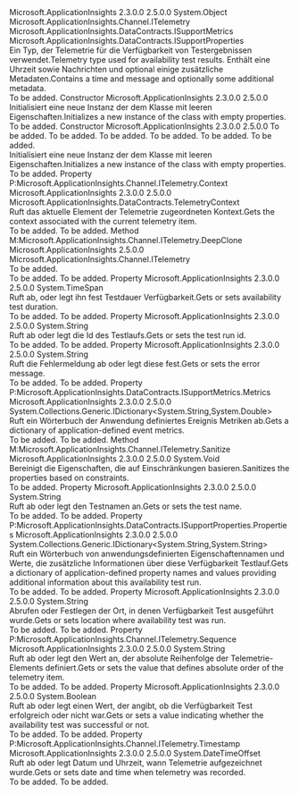 <Type Name="AvailabilityTelemetry" FullName="Microsoft.ApplicationInsights.DataContracts.AvailabilityTelemetry">
  <TypeSignature Language="C#" Value="public sealed class AvailabilityTelemetry : Microsoft.ApplicationInsights.Channel.ITelemetry, Microsoft.ApplicationInsights.DataContracts.ISupportMetrics, Microsoft.ApplicationInsights.DataContracts.ISupportProperties" />
  <TypeSignature Language="ILAsm" Value=".class public auto ansi sealed beforefieldinit AvailabilityTelemetry extends System.Object implements class Microsoft.ApplicationInsights.Channel.ITelemetry, class Microsoft.ApplicationInsights.DataContracts.ISupportMetrics, class Microsoft.ApplicationInsights.DataContracts.ISupportProperties" />
  <TypeSignature Language="DocId" Value="T:Microsoft.ApplicationInsights.DataContracts.AvailabilityTelemetry" />
  <TypeSignature Language="VB.NET" Value="Public NotInheritable Class AvailabilityTelemetry&#xA;Implements ISupportMetrics, ISupportProperties, ITelemetry" />
  <TypeSignature Language="F#" Value="type AvailabilityTelemetry = class&#xA;    interface ITelemetry&#xA;    interface ISupportProperties&#xA;    interface ISupportMetrics" />
  <AssemblyInfo>
    <AssemblyName>Microsoft.ApplicationInsights</AssemblyName>
    <AssemblyVersion>2.3.0.0</AssemblyVersion>
    <AssemblyVersion>2.5.0.0</AssemblyVersion>
  </AssemblyInfo>
  <Base>
    <BaseTypeName>System.Object</BaseTypeName>
  </Base>
  <Interfaces>
    <Interface>
      <InterfaceName>Microsoft.ApplicationInsights.Channel.ITelemetry</InterfaceName>
    </Interface>
    <Interface>
      <InterfaceName>Microsoft.ApplicationInsights.DataContracts.ISupportMetrics</InterfaceName>
    </Interface>
    <Interface>
      <InterfaceName>Microsoft.ApplicationInsights.DataContracts.ISupportProperties</InterfaceName>
    </Interface>
  </Interfaces>
  <Docs>
    <summary>
            <span data-ttu-id="aad8f-101">Ein Typ, der Telemetrie für die Verfügbarkeit von Testergebnissen verwendet.</span><span class="sxs-lookup"><span data-stu-id="aad8f-101">Telemetry type used for availability test results.</span></span>
            <span data-ttu-id="aad8f-102">Enthält eine Uhrzeit sowie Nachrichten und optional einige zusätzliche Metadaten.</span><span class="sxs-lookup"><span data-stu-id="aad8f-102">Contains a time and message and optionally some additional metadata.</span></span>
            </summary>
    <remarks>To be added.</remarks>
  </Docs>
  <Members>
    <Member MemberName=".ctor">
      <MemberSignature Language="C#" Value="public AvailabilityTelemetry ();" />
      <MemberSignature Language="ILAsm" Value=".method public hidebysig specialname rtspecialname instance void .ctor() cil managed" />
      <MemberSignature Language="DocId" Value="M:Microsoft.ApplicationInsights.DataContracts.AvailabilityTelemetry.#ctor" />
      <MemberSignature Language="VB.NET" Value="Public Sub New ()" />
      <MemberType>Constructor</MemberType>
      <AssemblyInfo>
        <AssemblyName>Microsoft.ApplicationInsights</AssemblyName>
        <AssemblyVersion>2.3.0.0</AssemblyVersion>
        <AssemblyVersion>2.5.0.0</AssemblyVersion>
      </AssemblyInfo>
      <Parameters />
      <Docs>
        <summary>
            <span data-ttu-id="aad8f-103">Initialisiert eine neue Instanz der dem <see cref="T:Microsoft.ApplicationInsights.DataContracts.AvailabilityTelemetry" /> Klasse mit leeren Eigenschaften.</span><span class="sxs-lookup"><span data-stu-id="aad8f-103">Initializes a new instance of the <see cref="T:Microsoft.ApplicationInsights.DataContracts.AvailabilityTelemetry" /> class with empty properties.</span></span>
            </summary>
        <remarks>To be added.</remarks>
      </Docs>
    </Member>
    <Member MemberName=".ctor">
      <MemberSignature Language="C#" Value="public AvailabilityTelemetry (string name, DateTimeOffset timeStamp, TimeSpan duration, string runLocation, bool success, string message = null);" />
      <MemberSignature Language="ILAsm" Value=".method public hidebysig specialname rtspecialname instance void .ctor(string name, valuetype System.DateTimeOffset timeStamp, valuetype System.TimeSpan duration, string runLocation, bool success, string message) cil managed" />
      <MemberSignature Language="DocId" Value="M:Microsoft.ApplicationInsights.DataContracts.AvailabilityTelemetry.#ctor(System.String,System.DateTimeOffset,System.TimeSpan,System.String,System.Boolean,System.String)" />
      <MemberSignature Language="VB.NET" Value="Public Sub New (name As String, timeStamp As DateTimeOffset, duration As TimeSpan, runLocation As String, success As Boolean, Optional message As String = null)" />
      <MemberSignature Language="F#" Value="new Microsoft.ApplicationInsights.DataContracts.AvailabilityTelemetry : string * DateTimeOffset * TimeSpan * string * bool * string -&gt; Microsoft.ApplicationInsights.DataContracts.AvailabilityTelemetry" Usage="new Microsoft.ApplicationInsights.DataContracts.AvailabilityTelemetry (name, timeStamp, duration, runLocation, success, message)" />
      <MemberType>Constructor</MemberType>
      <AssemblyInfo>
        <AssemblyName>Microsoft.ApplicationInsights</AssemblyName>
        <AssemblyVersion>2.3.0.0</AssemblyVersion>
        <AssemblyVersion>2.5.0.0</AssemblyVersion>
      </AssemblyInfo>
      <Parameters>
        <Parameter Name="name" Type="System.String" />
        <Parameter Name="timeStamp" Type="System.DateTimeOffset" />
        <Parameter Name="duration" Type="System.TimeSpan" />
        <Parameter Name="runLocation" Type="System.String" />
        <Parameter Name="success" Type="System.Boolean" />
        <Parameter Name="message" Type="System.String" />
      </Parameters>
      <Docs>
        <param name="name">To be added.</param>
        <param name="timeStamp">To be added.</param>
        <param name="duration">To be added.</param>
        <param name="runLocation">To be added.</param>
        <param name="success">To be added.</param>
        <param name="message">To be added.</param>
        <summary>
            <span data-ttu-id="aad8f-104">Initialisiert eine neue Instanz der dem <see cref="T:Microsoft.ApplicationInsights.DataContracts.AvailabilityTelemetry" /> Klasse mit leeren Eigenschaften.</span><span class="sxs-lookup"><span data-stu-id="aad8f-104">Initializes a new instance of the <see cref="T:Microsoft.ApplicationInsights.DataContracts.AvailabilityTelemetry" /> class with empty properties.</span></span>
            </summary>
        <remarks>To be added.</remarks>
      </Docs>
    </Member>
    <Member MemberName="Context">
      <MemberSignature Language="C#" Value="public Microsoft.ApplicationInsights.DataContracts.TelemetryContext Context { get; }" />
      <MemberSignature Language="ILAsm" Value=".property instance class Microsoft.ApplicationInsights.DataContracts.TelemetryContext Context" />
      <MemberSignature Language="DocId" Value="P:Microsoft.ApplicationInsights.DataContracts.AvailabilityTelemetry.Context" />
      <MemberSignature Language="VB.NET" Value="Public ReadOnly Property Context As TelemetryContext" />
      <MemberSignature Language="F#" Value="member this.Context : Microsoft.ApplicationInsights.DataContracts.TelemetryContext" Usage="Microsoft.ApplicationInsights.DataContracts.AvailabilityTelemetry.Context" />
      <MemberType>Property</MemberType>
      <Implements>
        <InterfaceMember>P:Microsoft.ApplicationInsights.Channel.ITelemetry.Context</InterfaceMember>
      </Implements>
      <AssemblyInfo>
        <AssemblyName>Microsoft.ApplicationInsights</AssemblyName>
        <AssemblyVersion>2.3.0.0</AssemblyVersion>
        <AssemblyVersion>2.5.0.0</AssemblyVersion>
      </AssemblyInfo>
      <ReturnValue>
        <ReturnType>Microsoft.ApplicationInsights.DataContracts.TelemetryContext</ReturnType>
      </ReturnValue>
      <Docs>
        <summary>
            <span data-ttu-id="aad8f-105">Ruft das aktuelle Element der Telemetrie zugeordneten Kontext.</span><span class="sxs-lookup"><span data-stu-id="aad8f-105">Gets the context associated with the current telemetry item.</span></span>
            </summary>
        <value>To be added.</value>
        <remarks>To be added.</remarks>
      </Docs>
    </Member>
    <Member MemberName="DeepClone">
      <MemberSignature Language="C#" Value="public Microsoft.ApplicationInsights.Channel.ITelemetry DeepClone ();" />
      <MemberSignature Language="ILAsm" Value=".method public hidebysig newslot virtual instance class Microsoft.ApplicationInsights.Channel.ITelemetry DeepClone() cil managed" />
      <MemberSignature Language="DocId" Value="M:Microsoft.ApplicationInsights.DataContracts.AvailabilityTelemetry.DeepClone" />
      <MemberSignature Language="VB.NET" Value="Public Function DeepClone () As ITelemetry" />
      <MemberSignature Language="F#" Value="abstract member DeepClone : unit -&gt; Microsoft.ApplicationInsights.Channel.ITelemetry&#xA;override this.DeepClone : unit -&gt; Microsoft.ApplicationInsights.Channel.ITelemetry" Usage="availabilityTelemetry.DeepClone " />
      <MemberType>Method</MemberType>
      <Implements>
        <InterfaceMember>M:Microsoft.ApplicationInsights.Channel.ITelemetry.DeepClone</InterfaceMember>
      </Implements>
      <AssemblyInfo>
        <AssemblyName>Microsoft.ApplicationInsights</AssemblyName>
        <AssemblyVersion>2.5.0.0</AssemblyVersion>
      </AssemblyInfo>
      <ReturnValue>
        <ReturnType>Microsoft.ApplicationInsights.Channel.ITelemetry</ReturnType>
      </ReturnValue>
      <Parameters />
      <Docs>
        <summary>To be added.</summary>
        <returns>To be added.</returns>
        <remarks>To be added.</remarks>
      </Docs>
    </Member>
    <Member MemberName="Duration">
      <MemberSignature Language="C#" Value="public TimeSpan Duration { get; set; }" />
      <MemberSignature Language="ILAsm" Value=".property instance valuetype System.TimeSpan Duration" />
      <MemberSignature Language="DocId" Value="P:Microsoft.ApplicationInsights.DataContracts.AvailabilityTelemetry.Duration" />
      <MemberSignature Language="VB.NET" Value="Public Property Duration As TimeSpan" />
      <MemberSignature Language="F#" Value="member this.Duration : TimeSpan with get, set" Usage="Microsoft.ApplicationInsights.DataContracts.AvailabilityTelemetry.Duration" />
      <MemberType>Property</MemberType>
      <AssemblyInfo>
        <AssemblyName>Microsoft.ApplicationInsights</AssemblyName>
        <AssemblyVersion>2.3.0.0</AssemblyVersion>
        <AssemblyVersion>2.5.0.0</AssemblyVersion>
      </AssemblyInfo>
      <ReturnValue>
        <ReturnType>System.TimeSpan</ReturnType>
      </ReturnValue>
      <Docs>
        <summary>
            <span data-ttu-id="aad8f-106">Ruft ab, oder legt ihn fest Testdauer Verfügbarkeit.</span><span class="sxs-lookup"><span data-stu-id="aad8f-106">Gets or sets availability test duration.</span></span>
            </summary>
        <value>To be added.</value>
        <remarks>To be added.</remarks>
      </Docs>
    </Member>
    <Member MemberName="Id">
      <MemberSignature Language="C#" Value="public string Id { get; set; }" />
      <MemberSignature Language="ILAsm" Value=".property instance string Id" />
      <MemberSignature Language="DocId" Value="P:Microsoft.ApplicationInsights.DataContracts.AvailabilityTelemetry.Id" />
      <MemberSignature Language="VB.NET" Value="Public Property Id As String" />
      <MemberSignature Language="F#" Value="member this.Id : string with get, set" Usage="Microsoft.ApplicationInsights.DataContracts.AvailabilityTelemetry.Id" />
      <MemberType>Property</MemberType>
      <AssemblyInfo>
        <AssemblyName>Microsoft.ApplicationInsights</AssemblyName>
        <AssemblyVersion>2.3.0.0</AssemblyVersion>
        <AssemblyVersion>2.5.0.0</AssemblyVersion>
      </AssemblyInfo>
      <ReturnValue>
        <ReturnType>System.String</ReturnType>
      </ReturnValue>
      <Docs>
        <summary>
            <span data-ttu-id="aad8f-107">Ruft ab oder legt die Id des Testlaufs.</span><span class="sxs-lookup"><span data-stu-id="aad8f-107">Gets or sets the test run id.</span></span>
            </summary>
        <value>To be added.</value>
        <remarks>To be added.</remarks>
      </Docs>
    </Member>
    <Member MemberName="Message">
      <MemberSignature Language="C#" Value="public string Message { get; set; }" />
      <MemberSignature Language="ILAsm" Value=".property instance string Message" />
      <MemberSignature Language="DocId" Value="P:Microsoft.ApplicationInsights.DataContracts.AvailabilityTelemetry.Message" />
      <MemberSignature Language="VB.NET" Value="Public Property Message As String" />
      <MemberSignature Language="F#" Value="member this.Message : string with get, set" Usage="Microsoft.ApplicationInsights.DataContracts.AvailabilityTelemetry.Message" />
      <MemberType>Property</MemberType>
      <AssemblyInfo>
        <AssemblyName>Microsoft.ApplicationInsights</AssemblyName>
        <AssemblyVersion>2.3.0.0</AssemblyVersion>
        <AssemblyVersion>2.5.0.0</AssemblyVersion>
      </AssemblyInfo>
      <ReturnValue>
        <ReturnType>System.String</ReturnType>
      </ReturnValue>
      <Docs>
        <summary>
            <span data-ttu-id="aad8f-108">Ruft die Fehlermeldung ab oder legt diese fest.</span><span class="sxs-lookup"><span data-stu-id="aad8f-108">Gets or sets the error message.</span></span>
            </summary>
        <value>To be added.</value>
        <remarks>To be added.</remarks>
      </Docs>
    </Member>
    <Member MemberName="Metrics">
      <MemberSignature Language="C#" Value="public System.Collections.Generic.IDictionary&lt;string,double&gt; Metrics { get; }" />
      <MemberSignature Language="ILAsm" Value=".property instance class System.Collections.Generic.IDictionary`2&lt;string, float64&gt; Metrics" />
      <MemberSignature Language="DocId" Value="P:Microsoft.ApplicationInsights.DataContracts.AvailabilityTelemetry.Metrics" />
      <MemberSignature Language="VB.NET" Value="Public ReadOnly Property Metrics As IDictionary(Of String, Double)" />
      <MemberSignature Language="F#" Value="member this.Metrics : System.Collections.Generic.IDictionary&lt;string, double&gt;" Usage="Microsoft.ApplicationInsights.DataContracts.AvailabilityTelemetry.Metrics" />
      <MemberType>Property</MemberType>
      <Implements>
        <InterfaceMember>P:Microsoft.ApplicationInsights.DataContracts.ISupportMetrics.Metrics</InterfaceMember>
      </Implements>
      <AssemblyInfo>
        <AssemblyName>Microsoft.ApplicationInsights</AssemblyName>
        <AssemblyVersion>2.3.0.0</AssemblyVersion>
        <AssemblyVersion>2.5.0.0</AssemblyVersion>
      </AssemblyInfo>
      <ReturnValue>
        <ReturnType>System.Collections.Generic.IDictionary&lt;System.String,System.Double&gt;</ReturnType>
      </ReturnValue>
      <Docs>
        <summary>
            <span data-ttu-id="aad8f-109">Ruft ein Wörterbuch der Anwendung definiertes Ereignis Metriken ab.</span><span class="sxs-lookup"><span data-stu-id="aad8f-109">Gets a dictionary of application-defined event metrics.</span></span>
            </summary>
        <value>To be added.</value>
        <remarks>To be added.</remarks>
      </Docs>
    </Member>
    <Member MemberName="Microsoft.ApplicationInsights.Channel.ITelemetry.Sanitize">
      <MemberSignature Language="C#" Value="void ITelemetry.Sanitize ();" />
      <MemberSignature Language="ILAsm" Value=".method hidebysig newslot virtual instance void Microsoft.ApplicationInsights.Channel.ITelemetry.Sanitize() cil managed" />
      <MemberSignature Language="DocId" Value="M:Microsoft.ApplicationInsights.DataContracts.AvailabilityTelemetry.Microsoft#ApplicationInsights#Channel#ITelemetry#Sanitize" />
      <MemberSignature Language="VB.NET" Value="Sub Sanitize () Implements ITelemetry.Sanitize" />
      <MemberType>Method</MemberType>
      <Implements>
        <InterfaceMember>M:Microsoft.ApplicationInsights.Channel.ITelemetry.Sanitize</InterfaceMember>
      </Implements>
      <AssemblyInfo>
        <AssemblyName>Microsoft.ApplicationInsights</AssemblyName>
        <AssemblyVersion>2.3.0.0</AssemblyVersion>
        <AssemblyVersion>2.5.0.0</AssemblyVersion>
      </AssemblyInfo>
      <ReturnValue>
        <ReturnType>System.Void</ReturnType>
      </ReturnValue>
      <Parameters />
      <Docs>
        <summary>
            <span data-ttu-id="aad8f-110">Bereinigt die Eigenschaften, die auf Einschränkungen basieren.</span><span class="sxs-lookup"><span data-stu-id="aad8f-110">Sanitizes the properties based on constraints.</span></span>
            </summary>
        <remarks>To be added.</remarks>
      </Docs>
    </Member>
    <Member MemberName="Name">
      <MemberSignature Language="C#" Value="public string Name { get; set; }" />
      <MemberSignature Language="ILAsm" Value=".property instance string Name" />
      <MemberSignature Language="DocId" Value="P:Microsoft.ApplicationInsights.DataContracts.AvailabilityTelemetry.Name" />
      <MemberSignature Language="VB.NET" Value="Public Property Name As String" />
      <MemberSignature Language="F#" Value="member this.Name : string with get, set" Usage="Microsoft.ApplicationInsights.DataContracts.AvailabilityTelemetry.Name" />
      <MemberType>Property</MemberType>
      <AssemblyInfo>
        <AssemblyName>Microsoft.ApplicationInsights</AssemblyName>
        <AssemblyVersion>2.3.0.0</AssemblyVersion>
        <AssemblyVersion>2.5.0.0</AssemblyVersion>
      </AssemblyInfo>
      <ReturnValue>
        <ReturnType>System.String</ReturnType>
      </ReturnValue>
      <Docs>
        <summary>
            <span data-ttu-id="aad8f-111">Ruft ab oder legt den Testnamen an.</span><span class="sxs-lookup"><span data-stu-id="aad8f-111">Gets or sets the test name.</span></span>
            </summary>
        <value>To be added.</value>
        <remarks>To be added.</remarks>
      </Docs>
    </Member>
    <Member MemberName="Properties">
      <MemberSignature Language="C#" Value="public System.Collections.Generic.IDictionary&lt;string,string&gt; Properties { get; }" />
      <MemberSignature Language="ILAsm" Value=".property instance class System.Collections.Generic.IDictionary`2&lt;string, string&gt; Properties" />
      <MemberSignature Language="DocId" Value="P:Microsoft.ApplicationInsights.DataContracts.AvailabilityTelemetry.Properties" />
      <MemberSignature Language="VB.NET" Value="Public ReadOnly Property Properties As IDictionary(Of String, String)" />
      <MemberSignature Language="F#" Value="member this.Properties : System.Collections.Generic.IDictionary&lt;string, string&gt;" Usage="Microsoft.ApplicationInsights.DataContracts.AvailabilityTelemetry.Properties" />
      <MemberType>Property</MemberType>
      <Implements>
        <InterfaceMember>P:Microsoft.ApplicationInsights.DataContracts.ISupportProperties.Properties</InterfaceMember>
      </Implements>
      <AssemblyInfo>
        <AssemblyName>Microsoft.ApplicationInsights</AssemblyName>
        <AssemblyVersion>2.3.0.0</AssemblyVersion>
        <AssemblyVersion>2.5.0.0</AssemblyVersion>
      </AssemblyInfo>
      <ReturnValue>
        <ReturnType>System.Collections.Generic.IDictionary&lt;System.String,System.String&gt;</ReturnType>
      </ReturnValue>
      <Docs>
        <summary>
            <span data-ttu-id="aad8f-112">Ruft ein Wörterbuch von anwendungsdefinierten Eigenschaftennamen und Werte, die zusätzliche Informationen über diese Verfügbarkeit Testlauf.</span><span class="sxs-lookup"><span data-stu-id="aad8f-112">Gets a dictionary of application-defined property names and values providing additional information about this availability test run.</span></span>
            </summary>
        <value>To be added.</value>
        <remarks>To be added.</remarks>
      </Docs>
    </Member>
    <Member MemberName="RunLocation">
      <MemberSignature Language="C#" Value="public string RunLocation { get; set; }" />
      <MemberSignature Language="ILAsm" Value=".property instance string RunLocation" />
      <MemberSignature Language="DocId" Value="P:Microsoft.ApplicationInsights.DataContracts.AvailabilityTelemetry.RunLocation" />
      <MemberSignature Language="VB.NET" Value="Public Property RunLocation As String" />
      <MemberSignature Language="F#" Value="member this.RunLocation : string with get, set" Usage="Microsoft.ApplicationInsights.DataContracts.AvailabilityTelemetry.RunLocation" />
      <MemberType>Property</MemberType>
      <AssemblyInfo>
        <AssemblyName>Microsoft.ApplicationInsights</AssemblyName>
        <AssemblyVersion>2.3.0.0</AssemblyVersion>
        <AssemblyVersion>2.5.0.0</AssemblyVersion>
      </AssemblyInfo>
      <ReturnValue>
        <ReturnType>System.String</ReturnType>
      </ReturnValue>
      <Docs>
        <summary>
            <span data-ttu-id="aad8f-113">Abrufen oder Festlegen der Ort, in denen Verfügbarkeit Test ausgeführt wurde.</span><span class="sxs-lookup"><span data-stu-id="aad8f-113">Gets or sets location where availability test was run.</span></span>
            </summary>
        <value>To be added.</value>
        <remarks>To be added.</remarks>
      </Docs>
    </Member>
    <Member MemberName="Sequence">
      <MemberSignature Language="C#" Value="public string Sequence { get; set; }" />
      <MemberSignature Language="ILAsm" Value=".property instance string Sequence" />
      <MemberSignature Language="DocId" Value="P:Microsoft.ApplicationInsights.DataContracts.AvailabilityTelemetry.Sequence" />
      <MemberSignature Language="VB.NET" Value="Public Property Sequence As String" />
      <MemberSignature Language="F#" Value="member this.Sequence : string with get, set" Usage="Microsoft.ApplicationInsights.DataContracts.AvailabilityTelemetry.Sequence" />
      <MemberType>Property</MemberType>
      <Implements>
        <InterfaceMember>P:Microsoft.ApplicationInsights.Channel.ITelemetry.Sequence</InterfaceMember>
      </Implements>
      <AssemblyInfo>
        <AssemblyName>Microsoft.ApplicationInsights</AssemblyName>
        <AssemblyVersion>2.3.0.0</AssemblyVersion>
        <AssemblyVersion>2.5.0.0</AssemblyVersion>
      </AssemblyInfo>
      <ReturnValue>
        <ReturnType>System.String</ReturnType>
      </ReturnValue>
      <Docs>
        <summary>
            <span data-ttu-id="aad8f-114">Ruft ab oder legt den Wert an, der absolute Reihenfolge der Telemetrie-Elements definiert.</span><span class="sxs-lookup"><span data-stu-id="aad8f-114">Gets or sets the value that defines absolute order of the telemetry item.</span></span>
            </summary>
        <value>To be added.</value>
        <remarks>To be added.</remarks>
      </Docs>
    </Member>
    <Member MemberName="Success">
      <MemberSignature Language="C#" Value="public bool Success { get; set; }" />
      <MemberSignature Language="ILAsm" Value=".property instance bool Success" />
      <MemberSignature Language="DocId" Value="P:Microsoft.ApplicationInsights.DataContracts.AvailabilityTelemetry.Success" />
      <MemberSignature Language="VB.NET" Value="Public Property Success As Boolean" />
      <MemberSignature Language="F#" Value="member this.Success : bool with get, set" Usage="Microsoft.ApplicationInsights.DataContracts.AvailabilityTelemetry.Success" />
      <MemberType>Property</MemberType>
      <AssemblyInfo>
        <AssemblyName>Microsoft.ApplicationInsights</AssemblyName>
        <AssemblyVersion>2.3.0.0</AssemblyVersion>
        <AssemblyVersion>2.5.0.0</AssemblyVersion>
      </AssemblyInfo>
      <ReturnValue>
        <ReturnType>System.Boolean</ReturnType>
      </ReturnValue>
      <Docs>
        <summary>
            <span data-ttu-id="aad8f-115">Ruft ab oder legt einen Wert, der angibt, ob die Verfügbarkeit Test erfolgreich oder nicht war.</span><span class="sxs-lookup"><span data-stu-id="aad8f-115">Gets or sets a value indicating whether the availability test was successful or not.</span></span>
            </summary>
        <value>To be added.</value>
        <remarks>To be added.</remarks>
      </Docs>
    </Member>
    <Member MemberName="Timestamp">
      <MemberSignature Language="C#" Value="public DateTimeOffset Timestamp { get; set; }" />
      <MemberSignature Language="ILAsm" Value=".property instance valuetype System.DateTimeOffset Timestamp" />
      <MemberSignature Language="DocId" Value="P:Microsoft.ApplicationInsights.DataContracts.AvailabilityTelemetry.Timestamp" />
      <MemberSignature Language="VB.NET" Value="Public Property Timestamp As DateTimeOffset" />
      <MemberSignature Language="F#" Value="member this.Timestamp : DateTimeOffset with get, set" Usage="Microsoft.ApplicationInsights.DataContracts.AvailabilityTelemetry.Timestamp" />
      <MemberType>Property</MemberType>
      <Implements>
        <InterfaceMember>P:Microsoft.ApplicationInsights.Channel.ITelemetry.Timestamp</InterfaceMember>
      </Implements>
      <AssemblyInfo>
        <AssemblyName>Microsoft.ApplicationInsights</AssemblyName>
        <AssemblyVersion>2.3.0.0</AssemblyVersion>
        <AssemblyVersion>2.5.0.0</AssemblyVersion>
      </AssemblyInfo>
      <ReturnValue>
        <ReturnType>System.DateTimeOffset</ReturnType>
      </ReturnValue>
      <Docs>
        <summary>
            <span data-ttu-id="aad8f-116">Ruft ab oder legt Datum und Uhrzeit, wann Telemetrie aufgezeichnet wurde.</span><span class="sxs-lookup"><span data-stu-id="aad8f-116">Gets or sets date and time when telemetry was recorded.</span></span>
            </summary>
        <value>To be added.</value>
        <remarks>To be added.</remarks>
      </Docs>
    </Member>
  </Members>
</Type>